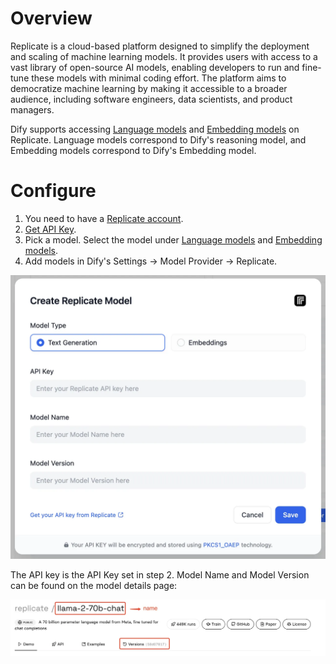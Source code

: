 # Overview
Replicate is a cloud-based platform designed to simplify the deployment and scaling of machine learning models. It provides users with access to a vast library of open-source AI models, enabling developers to run and fine-tune these models with minimal coding effort. The platform aims to democratize machine learning by making it accessible to a broader audience, including software engineers, data scientists, and product managers.

Dify supports accessing [Language models](https://replicate.com/collections/language-models) and [Embedding models](https://replicate.com/collections/embedding-models) on Replicate. Language models correspond to Dify's reasoning model, and Embedding models correspond to Dify's Embedding model.

# Configure
1. You need to have a [Replicate account](https://replicate.com/signin?next=/docs).
2. [Get API Key](https://replicate.com/signin?next=/docs).
3. Pick a model. Select the model under [Language models](https://replicate.com/collections/language-models) and [Embedding models](https://replicate.com/collections/embedding-models).
4. Add models in Dify's Settings -> Model Provider -> Replicate.

![](_assets/create_replicate_model.png)

The API key is the API Key set in step 2. Model Name and Model Version can be found on the model details page:

![](_assets/api_key.png)